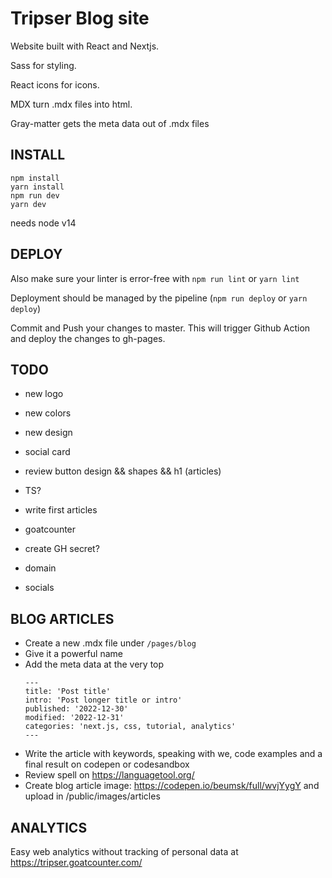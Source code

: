 # Tripser Blog site

Website built with React and Nextjs.

Sass for styling.

React icons for icons.

MDX turn .mdx files into html.

Gray-matter gets the meta data out of .mdx files

## INSTALL

```
npm install
yarn install
npm run dev
yarn dev
```

needs node v14

## DEPLOY

Also make sure your linter is error-free with `npm run lint` or `yarn lint`

Deployment should be managed by the pipeline (`npm run deploy` or `yarn deploy`)

Commit and Push your changes to master.
This will trigger Github Action and deploy the changes to gh-pages.

## TODO

- new logo
- new colors
- new design
- social card

- review button design && shapes && h1 (articles)

- TS?
- write first articles

- goatcounter
- create GH secret?
- domain
- socials

## BLOG ARTICLES

- Create a new .mdx file under `/pages/blog`
- Give it a powerful name
- Add the meta data at the very top
  ```
  ---
  title: 'Post title'
  intro: 'Post longer title or intro'
  published: '2022-12-30'
  modified: '2022-12-31'
  categories: 'next.js, css, tutorial, analytics'
  ---
  ```
- Write the article with keywords, speaking with we, code examples and a final result on codepen or codesandbox
- Review spell on https://languagetool.org/
- Create blog article image: https://codepen.io/beumsk/full/wvjYygY and upload in /public/images/articles

## ANALYTICS

Easy web analytics without tracking of personal data at https://tripser.goatcounter.com/
